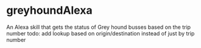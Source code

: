 # greyhoundAlexa
An Alexa skill that gets the status of Grey hound busses based on the trip number
todo: add lookup based on origin/destination instead of just by trip number
